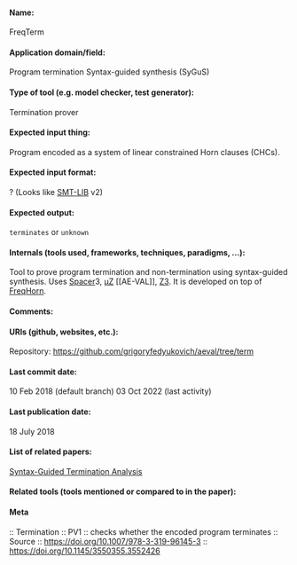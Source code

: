 #### Name:
FreqTerm

#### Application domain/field:
Program termination
Syntax-guided synthesis (SyGuS)

#### Type of tool (e.g. model checker, test generator):
Termination prover

#### Expected input thing:
Program encoded as a system of linear constrained Horn clauses (CHCs).

#### Expected input format:
? (Looks like [SMT-LIB](../Formats/SMT-LIB.md) v2)

#### Expected output:
`terminates` or `unknown`

#### Internals (tools used, frameworks, techniques, paradigms, ...):
Tool to prove program termination and non-termination using syntax-guided synthesis.
Uses [Spacer](Solvers/Spacer.md)3, [µZ](Solvers/µZ.md) [[AE-VAL]], [Z3](Solvers/SMT/Z3.md). It is developed on top of [FreqHorn](Solvers/FreqHorn.md).

#### Comments:

#### URIs (github, websites, etc.):
Repository: https://github.com/grigoryfedyukovich/aeval/tree/term

#### Last commit date:
10 Feb 2018 (default branch)
03 Oct 2022 (last activity)

#### Last publication date:
18 July 2018

#### List of related papers:
[Syntax-Guided Termination Analysis](https://doi.org/10.1007/978-3-319-96145-3_7)

#### Related tools (tools mentioned or compared to in the paper):

#### Meta
:: Termination
:: PV1 :: checks whether the encoded program terminates
:: Source :: https://doi.org/10.1007/978-3-319-96145-3 :: https://doi.org/10.1145/3550355.3552426
